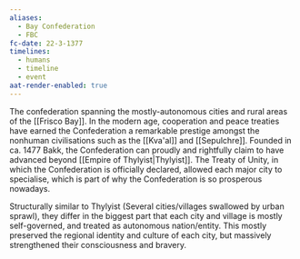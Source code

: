 ```yaml
---
aliases:
  - Bay Confederation
  - FBC
fc-date: 22-3-1377
timelines:
  - humans
  - timeline
  - event
aat-render-enabled: true
---
```

The confederation spanning the mostly-autonomous cities and rural areas of the [[Frisco Bay]].
In the modern age, cooperation and peace treaties have earned the Confederation a remarkable prestige amongst the nonhuman civilisations such as the [[Kva'al]] and [[Sepulchre]]. 
Founded in ca. 1477 Bakk, the Confederation can proudly and rightfully claim to have advanced beyond [[Empire of Thylyist|Thylyist]]. 
The Treaty of Unity, in which the Confederation is officially declared, allowed each major city to specialise, which is part of why the Confederation is so prosperous nowadays. 

Structurally similar to Thylyist (Several cities/villages swallowed by urban sprawl), they differ in the biggest part that each city and village is mostly self-governed, and treated as autonomous nation/entity. 
This mostly preserved the regional identity and culture of each city, but massively strengthened their consciousness and bravery. 